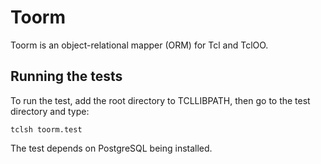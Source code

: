 # Toorm

Toorm is an object-relational mapper (ORM) for Tcl and TclOO.

## Running the tests

To run the test, add the root directory to TCLLIBPATH, then go to the test directory and type:

```
tclsh toorm.test
```

The test depends on PostgreSQL being installed.
